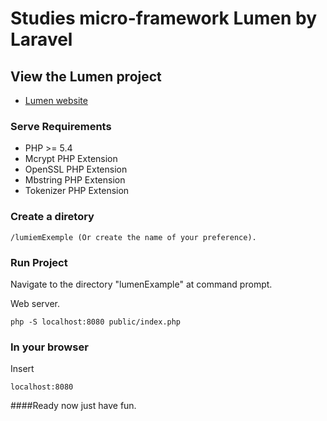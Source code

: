 # Studies micro-framework Lumen by Laravel
## View the Lumen project
- [Lumen website](http://lumen.laravel.com/)

### Serve Requirements
- PHP >= 5.4
- Mcrypt PHP Extension
- OpenSSL PHP Extension
- Mbstring PHP Extension
- Tokenizer PHP Extension

### Create a diretory
	/lumiemExemple (Or create the name of your preference).

### Run Project
Navigate to the directory "lumenExample" at command prompt.

Web server.

	php -S localhost:8080 public/index.php

### In your browser

Insert
	
	localhost:8080

####Ready now just have fun.



